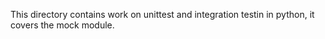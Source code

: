 This directory contains work on unittest and integration testin in python, it covers the mock module.
